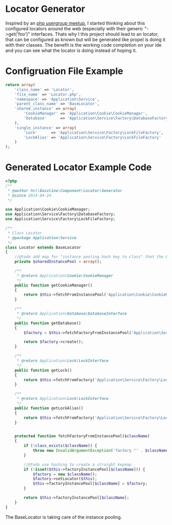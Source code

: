 # Locator Generator

Inspired by an [php usergroup meetup](http://artodeto.bazzline.net/archives/525-Social-Human-Architecture-for-Beginners-and-the-Flip-Side-of-Dependency-Injection-PHPUGHH.html), I started thinking about this configured locators around the web (especially with their generic "->get('foo')" interfaces.
Thats why I this project should lead to an locator, that can be configured as known but will be generated like propel is doing it with their classes. The benefit is the working code completion on your ide and you can see what the locator is doing instead of hoping it.

# Configruation File Example

```php
return array(
    'class_name' => 'Locator',
    'file_name' => 'Locator.php',
    'namespace' => 'Application\Service',
    'parent_class_name' => 'BaseLocator',
    'shared_instance' => array(
        'CookieManager' => 'Application\Cookie\CookieManager',              //invokable instance, CookieManager can be created by using "$cookieManager = new CookieManager()"
        'Database'      => 'Application\Service\Factory\DatabaseFactory'    //a factory takes care of creating the Database, depending on the php doc return annotation, either a class or an interface will be added to the created php doc, the factory has to implement a provided LocatorDependentInterface
    ),
    'single_instance' => array(
        'Lock'      => 'Application\Service\Factory\LockFileFactory',
        'LockAlias' => 'Application\Service\Factory\LockFileFactory'        //the key defines how the "get"-Method will be named
    )
);
```

# Generated Locator Example Code

```php
<?php
/**
 * @author Net\Bazzline\Component\Locator\Generator
 * @since 2014-04-24
 */

use Application\Cookie\CookieManager;
use Application\Service\Factory\DatabaseFactory;
use Application\Service\Factory\LockFileFactory;

/**
 * Class Locator
 * @package Application\Service
 */
class Locator extends BaseLocator
{
    //@todo add map for "instance pooling hash key to class" that the BaseLocator can use.
    private $sharedInstancePool = array();

    /**
     * @return Application\Cookie\CookieManager
     */
    public function getCookieManager()
    {
        return $this->fetchFromInstancePool('Application\Cookie\CookieManager');
    }

    /**
     * @return Application\Database\DatabaseInterface
     */
    public function getDatabase()
    {
        $factory = $this->fetchFactoryFromInstancePool('Application\Service\Factory\DatabaseFactory');

        return $factory->create();
    }

    /**
     * @return Application\Lock\LockInterface
     */
    public function getLock()
    {
        return $this->fetchFromFactory('Application\Service\Factory\LockFileFactory')->create();  //factory is stored in an instance pool
    }

    /**
     * @return Application\Lock\LockInterface
     */
    public function getLockAlias()
    {
        return $this->fetchFromFactory('Application\Service\Factory\LockFileFactory')->create();  //factory is stored in an instance pool
    }


    protected function fetchFactoryFromInstancePool($className)
    {
        if (!class_exists($className)) {
            throw new InvalidArgumentException('factory "' . $className . '" does not exist.');
        }

        //@todo use hashing to create a straight keymap
        if (!isset($this->factoryInstancePool[$className])) {
            $factory = new $className();
            $factory->setLocator($this);
            $this->factoryInstancePool[$className] = $factory;
        }

        return $this->factoryInstancePool[$className];
    }
}
```

The BaseLocator is taking care of the instance pooling.
